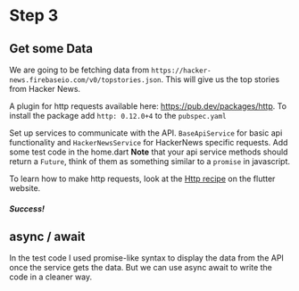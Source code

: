 # Step 3
## Get some Data

We are going to be fetching data from `https://hacker-news.firebaseio.com/v0/topstories.json`. This will give us the top stories from Hacker News.

A plugin for http requests available here: https://pub.dev/packages/http.
To install the package add `http: 0.12.0+4` to the `pubspec.yaml`

Set up services to communicate with the API. `BaseApiService` for basic api functionality and `HackerNewsService` for HackerNews specific requests.
Add some test code in the home.dart **Note** that your api service methods should return a `Future`, think of them as something similar to a `promise` in javascript.

To learn how to make http requests, look at the [Http recipe](https://flutter.dev/docs/cookbook/networking/fetch-data) on the flutter website.

##### Success!

## async / await
In the test code I used promise-like syntax to display the data from the API once the service gets the data. But we can use async await to write the code in a cleaner way.

